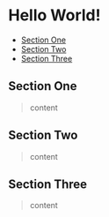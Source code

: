 # Hello World!

<!-- toc start -->
* [Section One](#section-one)
* [Section Two](#section-two)
* [Section Three](#section-three)
<!-- toc end -->

<a class="toccer-anchor" name="section-one"></a>
## Section One

> content

<a class="toccer-anchor" name="section-two"></a>
## Section Two

> content

<a class="toccer-anchor" name="section-three"></a>
## Section Three

> content
